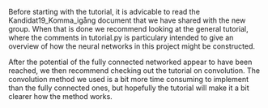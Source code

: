 Before starting with the tutorial, it is advicable to read the Kandidat19_Komma_igång document that we have shared with the new
group. When that is done we recommend looking at the general tutorial, where the comments in tutorial.py is  particulary intended 
to give an overview of how the neural networks in this project might be constructed.

After the potential of the fully connected networked appear to have been reached, we then recommend checking out the tutorial on
convolution. The convolution method we used is a bit more time consuming to implement than the fully connected ones, but hopefully
the tutorial will make it a bit clearer how the method works.
